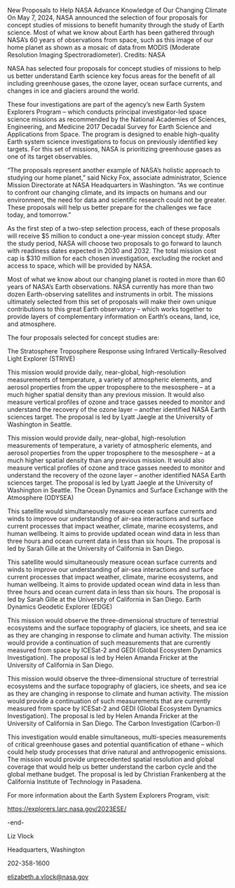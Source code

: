New Proposals to Help NASA Advance Knowledge of Our Changing Climate 
 On May 7, 2024, NASA announced the selection of four proposals for concept studies of missions to benefit humanity through the study of Earth science. Most of what we know about Earth has been gathered through NASA’s 60 years of observations from space, such as this image of our home planet as shown as a mosaic of data from MODIS (Moderate Resolution Imaging Spectroradiometer). Credits: NASA

NASA has selected four proposals for concept studies of missions to help us better understand Earth science key focus areas for the benefit of all including greenhouse gases, the ozone layer, ocean surface currents, and changes in ice and glaciers around the world.

These four investigations are part of the agency’s new Earth System Explorers Program – which conducts principal investigator-led space science missions as recommended by the National Academies of Sciences, Engineering, and Medicine 2017 Decadal Survey for Earth Science and Applications from Space. The program is designed to enable high-quality Earth system science investigations to focus on previously identified key targets. For this set of missions, NASA is prioritizing greenhouse gases as one of its target observables.

“The proposals represent another example of NASA’s holistic approach to studying our home planet,” said Nicky Fox, associate administrator, Science Mission Directorate at NASA Headquarters in Washington. “As we continue to confront our changing climate, and its impacts on humans and our environment, the need for data and scientific research could not be greater. These proposals will help us better prepare for the challenges we face today, and tomorrow.”

As the first step of a two-step selection process, each of these proposals will receive $5 million to conduct a one-year mission concept study. After the study period, NASA will choose two proposals to go forward to launch with readiness dates expected in 2030 and 2032. The total mission cost cap is $310 million for each chosen investigation, excluding the rocket and access to space, which will be provided by NASA.

Most of what we know about our changing planet is rooted in more than 60 years of NASA’s Earth observations. NASA currently has more than two dozen Earth-observing satellites and instruments in orbit. The missions ultimately selected from this set of proposals will make their own unique contributions to this great Earth observatory – which works together to provide layers of complementary information on Earth’s oceans, land, ice, and atmosphere.

The four proposals selected for concept studies are:

The Stratosphere Troposphere Response using Infrared Vertically-Resolved Light Explorer (STRIVE)

This mission would provide daily, near-global, high-resolution measurements of temperature, a variety of atmospheric elements, and aerosol properties from the upper troposphere to the mesosphere – at a much higher spatial density than any previous mission. It would also measure vertical profiles of ozone and trace gasses needed to monitor and understand the recovery of the ozone layer – another identified NASA Earth sciences target. The proposal is led by Lyatt Jaegle at the University of Washington in Seattle.

This mission would provide daily, near-global, high-resolution measurements of temperature, a variety of atmospheric elements, and aerosol properties from the upper troposphere to the mesosphere – at a much higher spatial density than any previous mission. It would also measure vertical profiles of ozone and trace gasses needed to monitor and understand the recovery of the ozone layer – another identified NASA Earth sciences target. The proposal is led by Lyatt Jaegle at the University of Washington in Seattle. The Ocean Dynamics and Surface Exchange with the Atmosphere (ODYSEA)

This satellite would simultaneously measure ocean surface currents and winds to improve our understanding of air-sea interactions and surface current processes that impact weather, climate, marine ecosystems, and human wellbeing. It aims to provide updated ocean wind data in less than three hours and ocean current data in less than six hours. The proposal is led by Sarah Gille at the University of California in San Diego.

This satellite would simultaneously measure ocean surface currents and winds to improve our understanding of air-sea interactions and surface current processes that impact weather, climate, marine ecosystems, and human wellbeing. It aims to provide updated ocean wind data in less than three hours and ocean current data in less than six hours. The proposal is led by Sarah Gille at the University of California in San Diego. Earth Dynamics Geodetic Explorer (EDGE)

This mission would observe the three-dimensional structure of terrestrial ecosystems and the surface topography of glaciers, ice sheets, and sea ice as they are changing in response to climate and human activity. The mission would provide a continuation of such measurements that are currently measured from space by ICESat-2 and GEDI (Global Ecosystem Dynamics Investigation). The proposal is led by Helen Amanda Fricker at the University of California in San Diego.

This mission would observe the three-dimensional structure of terrestrial ecosystems and the surface topography of glaciers, ice sheets, and sea ice as they are changing in response to climate and human activity. The mission would provide a continuation of such measurements that are currently measured from space by ICESat-2 and GEDI (Global Ecosystem Dynamics Investigation). The proposal is led by Helen Amanda Fricker at the University of California in San Diego. The Carbon Investigation (Carbon-I)

This investigation would enable simultaneous, multi-species measurements of critical greenhouse gases and potential quantification of ethane – which could help study processes that drive natural and anthropogenic emissions. The mission would provide unprecedented spatial resolution and global coverage that would help us better understand the carbon cycle and the global methane budget. The proposal is led by Christian Frankenberg at the California Institute of Technology in Pasadena.

For more information about the Earth System Explorers Program, visit:

https://explorers.larc.nasa.gov/2023ESE/

-end-

Liz Vlock

Headquarters, Washington

202-358-1600

elizabeth.a.vlock@nasa.gov